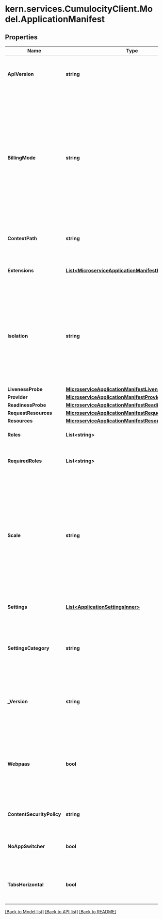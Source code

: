 # kern.services.CumulocityClient.Model.ApplicationManifest

## Properties

Name | Type | Description | Notes
------------ | ------------- | ------------- | -------------
**ApiVersion** | **string** | Document type format discriminator, for future changes in format. | [optional] 
**BillingMode** | **string** | The billing mode of the application.  In case of RESOURCES, the number of resources used is exposed for billing calculation per usage. In case of SUBSCRIPTION, all resources usage is counted for the microservice owner and the subtenant is charged for subscription.  | [optional] [default to BillingModeEnum.RESOURCES]
**ContextPath** | **string** | The context path in the URL makes the application accessible. | [optional] 
**Extensions** | [**List&lt;MicroserviceApplicationManifestExtensionsInner&gt;**](MicroserviceApplicationManifestExtensionsInner.md) | A list of URL extensions for this microservice application. | [optional] 
**Isolation** | **string** | Deployment isolation. In case of PER_TENANT, there is a separate instance for each tenant. Otherwise, there is one single instance for all subscribed tenants. This will affect billing.  | [optional] 
**LivenessProbe** | [**MicroserviceApplicationManifestLivenessProbe**](MicroserviceApplicationManifestLivenessProbe.md) |  | [optional] 
**Provider** | [**MicroserviceApplicationManifestProvider**](MicroserviceApplicationManifestProvider.md) |  | [optional] 
**ReadinessProbe** | [**MicroserviceApplicationManifestReadinessProbe**](MicroserviceApplicationManifestReadinessProbe.md) |  | [optional] 
**RequestResources** | [**MicroserviceApplicationManifestRequestResources**](MicroserviceApplicationManifestRequestResources.md) |  | [optional] 
**Resources** | [**MicroserviceApplicationManifestResources**](MicroserviceApplicationManifestResources.md) |  | [optional] 
**Roles** | **List&lt;string&gt;** | Roles provided by the microservice. | [optional] 
**RequiredRoles** | **List&lt;string&gt;** | List of permissions required by a microservice to work. | [optional] 
**Scale** | **string** | Allows to configure a microservice auto scaling policy. If the microservice uses a lot of CPU resources, a second instance will be created automatically when this is set to &#x60;AUTO&#x60;. The default is &#x60;NONE&#x60;, meaning auto scaling will not happen.  | [optional] [default to ScaleEnum.NONE]
**Settings** | [**List&lt;ApplicationSettingsInner&gt;**](ApplicationSettingsInner.md) | A list of settings objects for this microservice application. | [optional] 
**SettingsCategory** | **string** | Allows to specify a custom category for microservice settings. By default, &#x60;contextPath&#x60; is used.  | [optional] 
**_Version** | **string** | Application version. Must be a correct [SemVer](https://semver.org/) value but the \&quot;+\&quot; sign is disallowed.  | [optional] 
**Webpaas** | **bool** | A legacy flag that identified a certain type of web application that would control the behavior of plugin tab in the application details view. It is no longer used.  | [optional] 
**ContentSecurityPolicy** | **string** | The content security policy of the application. | [optional] 
**NoAppSwitcher** | **bool** | A flag that decides if the application is shown in the app switcher on the UI. | [optional] 
**TabsHorizontal** | **bool** | A flag that decides if the application tabs are displayed horizontally or not. | [optional] 

[[Back to Model list]](../README.md#documentation-for-models) [[Back to API list]](../README.md#documentation-for-api-endpoints) [[Back to README]](../README.md)

